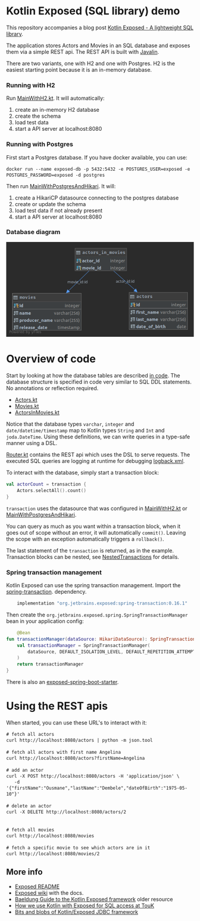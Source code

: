 # Kotlin Exposed (SQL library) demo

This repository accompanies a blog
post [Kotlin Exposed - A lightweight SQL library](https://blog.jdriven.com/2019/07/kotlin-exposed-a-lightweight-sql-library/).

The application stores Actors and Movies in an SQL database and exposes them via a
simple REST api. The REST API is built with [Javalin](https://javalin.io/).

There are two variants, one with H2 and one with Postgres. H2 is the easiest starting point because it is an
in-memory database.

### Running with H2

Run [MainWithH2.kt](src/main/kotlin/nl/toefel/blog/exposed/MainWithH2.kt). It will automatically:

1. create an in-memory H2 database
2. create the schema
3. load test data
4. start a API server at localhost:8080

### Running with Postgres

First start a Postgres database. If you have docker available, you can use:

    docker run --name exposed-db -p 5432:5432 -e POSTGRES_USER=exposed -e POSTGRES_PASSWORD=exposed -d postgres

Then run [MainWithPostgresAndHikari](src/main/kotlin/nl/toefel/blog/exposed/MainWithPostgresAndHikari.kt). It will:

1. create a HikariCP datasource connecting to the postgres database
2. create or update the schema
3. load test data if not already present
4. start a API server at localhost:8080

### Database diagram

![database-diagram](erd.png)

# Overview of code

Start by looking at how the database tables are described [in code](src/main/kotlin/nl/toefel/blog/exposed/db/).
The database structure is specified in code very similar to SQL DDL statements. No annotations or reflection required.

* [Actors.kt](src/main/kotlin/nl/toefel/blog/exposed/db/Actors.kt)
* [Movies.kt](src/main/kotlin/nl/toefel/blog/exposed/db/Movies.kt)
* [ActorsInMovies.kt](src/main/kotlin/nl/toefel/blog/exposed/db/ActorsInMovies.kt)

Notice that the database types `varchar`, `integer` and `date/datetime/timestamp` map to Kotlin types
`String` and `Int` and `joda.DateTime`. Using these definitions, we can write queries in a type-safe manner using a DSL.

[Router.kt](src/main/kotlin/nl/toefel/blog/exposed/rest/Router.kt) contains the REST api which uses the DSL
to serve requests. The executed SQL queries are logging at runtime for
debugging [logback.xml](src/main/resources/logback.xml).

To interact with the database, simply start a transaction block:

```kotlin
val actorCount = transaction {
    Actors.selectAll().count()
}
```

`transaction` uses the datasource that was configured
in [MainWithH2.kt](src/main/kotlin/nl/toefel/blog/exposed/MainWithH2.kt)
or [MainWithPostgresAndHikari](src/main/kotlin/nl/toefel/blog/exposed/MainWithPostgresAndHikari.kt).

You can query as much as you want within a transaction block, when it goes out of scope without
an error, it will automatically `commit()`. Leaving the scope with an exception automatically
triggers a `rollback()`.

The last statement of the `transaction` is returned, as in the example. Transaction blocks can be nested,
see [NestedTransactions](NestedTransactions.md) for details.

### Spring transaction management

Kotlin Exposed can use the spring transaction management. Import
the [spring-transaction](https://mvnrepository.com/artifact/org.jetbrains.exposed/spring-transaction?repo=kotlin-exposed).
dependency.

```groovy
    implementation "org.jetbrains.exposed:spring-transaction:0.16.1"
```

Then create the `org.jetbrains.exposed.spring.SpringTransactionManager` bean in your application config:

```kotlin
    @Bean
fun transactionManager(dataSource: HikariDataSource): SpringTransactionManager {
    val transactionManager = SpringTransactionManager(
        dataSource, DEFAULT_ISOLATION_LEVEL, DEFAULT_REPETITION_ATTEMPTS
    )
    return transactionManager
}
```

There is also
an [exposed-spring-boot-starter](https://github.com/JetBrains/Exposed/tree/master/exposed-spring-boot-starter).

# Using the REST apis

When started, you can use these URL's to interact with it:

    # fetch all actors
    curl http://localhost:8080/actors | python -m json.tool
    
    # fetch all actors with first name Angelina
    curl http://localhost:8080/actors?firstName=Angelina
    
    # add an actor
    curl -X POST http://localhost:8080/actors -H 'application/json' \
       -d '{"firstName":"Ousmane","lastName":"Dembele","dateOfBirth":"1975-05-10"}' 
    
    # delete an actor
    curl -X DELETE http://localhost:8080/actors/2
    
    
    # fetch all movies
    curl http://localhost:8080/movies
    
    # fetch a specific movie to see which actors are in it
    curl http://localhost:8080/movies/2

## More info

* [Exposed README](https://github.com/JetBrains/Exposed)
* [Exposed wiki](https://github.com/JetBrains/Exposed/wiki) with the docs.
* [Baeldung Guide to the Kotlin Exposed framework](https://www.baeldung.com/kotlin-exposed-persistence) older resource
* [How we use Kotlin with Exposed for SQL access at TouK](https://medium.com/@pjagielski/how-we-use-kotlin-with-exposed-at-touk-eacaae4565b5)
* [Bits and blobs of Kotlin/Exposed JDBC framework](https://medium.com/@OhadShai/bits-and-blobs-of-kotlin-exposed-jdbc-framework-f1ee56dc8840)
